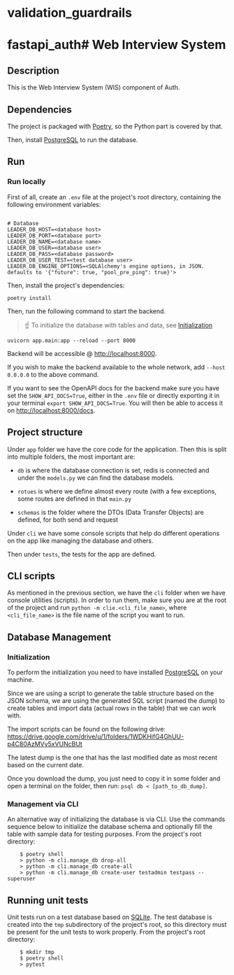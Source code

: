 # validation_guardrails

# fastapi_auth# Web Interview System

## Description

This is the Web Interview System (WIS) component of Auth.

## Dependencies

The project is packaged with [Poetry](https://python-poetry.org/), so the Python part is covered by that.

Then, install [PostgreSQL](https://www.postgresql.org/download/) to run the database.

## Run

### Run locally

First of all, create an `.env` file at the project's root directory, containing the following environment variables:

```properties

# Database
LEADER_DB_HOST=<database host>
LEADER_DB_PORT=<database port>
LEADER_DB_NAME=<database name>
LEADER_DB_USER=<database user>
LEADER_DB_PASS=<database password>
LEADER_DB_USER_TEST=<test database user>
LEADER_DB_ENGINE_OPTIONS=<SQLAlchemy's engine options, in JSON. defaults to '{"future": true, "pool_pre_ping": true}'>

```

Then, install the project's dependencies:

```shell
poetry install
```

Then, run the following command to start the backend.

> ☝ To initialize the database with tables and data, see [Initialization](#initialization)

```shell
uvicorn app.main:app --reload --port 8000
```

Backend will be accessible @ [http://localhost:8000](http://localhost:8000).

If you wish to make the backend available to the whole network, add `--host 0.0.0.0` to the above command.

If you want to see the OpenAPI docs for the backend make sure you have set the `SHOW_API_DOCS=True`, either in the `.env`
file or directly exporting it in your terminal `export SHOW_API_DOCS=True`. You will then be able to access it
on [http://localhost:8000/docs](http://localhost:8000/docs).

## Project structure

Under `app` folder we have the core code for the application. Then this is split into multiple folders, the most important are:

- `db` is where the database connection is set, redis is connected and under the `models.py` we can find the database models.

- `rotues` is where we define almost every route (with a few exceptions, some routes are defined in that `main.py`

- `schemas` is the folder where the DTOs (Data Transfer Objects) are defined, for both send and request

Under `cli` we have some console scripts that help do different operations on the app like managing the database and others.

Then under `tests`, the tests for the app are defined.

## CLI scripts

As mentioned in the previous section, we have the `cli` folder when we have console utilities (scripts). In order to run them, make sure you are at the root of the project and run `python -m clie.<cli_file_name>`, where `<cli_file_name>` is the file name of the script you want to run.

## Database Management

### Initialization

To perform the initialization you need to have installed [PostgreSQL](https://www.postgresql.org/download/) on your machine.

Since we are using a script to generate the table structure based on the JSON schema, we are using the generated SQL script (named the dump) to create tables and import data (actual rows in the table) that we can work with.

The import scripts can be found on the following drive: https://drive.google.com/drive/u/1/folders/1WDKHifG4GhUU-p4C80AzMVy5xVUNcBUt

The latest dump is the one that has the last modified date as most recent based on the current date.

Once you download the dump, you just need to copy it in some folder and open a terminal on the folder, then run: `psql db < [path_to_db_dump]`.

### Management via CLI

An alternative way of initializing the database is via CLI. Use the commands sequence below to initialize the database
schema and optionally fill the table with sample data for testing purposes. From the project's root directory:

```shell
    $ poetry shell
    > python -m cli.manage_db drop-all
    > python -m cli.manage_db create-all
    > python -m cli.manage_db create-user testadmin testpass --superuser
```

## Running unit tests

Unit tests run on a test database based on [SQLite](https://www.sqlite.org/download.html). The test database is created into the `tmp` subdirectory of the
project's root, so this directory must be present for the unit tests to work properly.
From the project's root directory:

```shell
    $ mkdir tmp
    $ poetry shell
    > pytest
```
